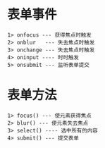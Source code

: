 # 表单事件
	1> onfocus --- 获得焦点时触发
	2> onblur	--- 失去焦点时触发
	3> onchange --- 失去焦点时触发
	4> oninput ---- 时时触发 
	5> onsubmit --- 监听表单提交
# 表单方法
	1> focus() --- 使元素获得焦点
	2> blur() --- 使元素失去焦点
	3> select()	---- 选中所有的内容
	4> submit() --- 提交表单